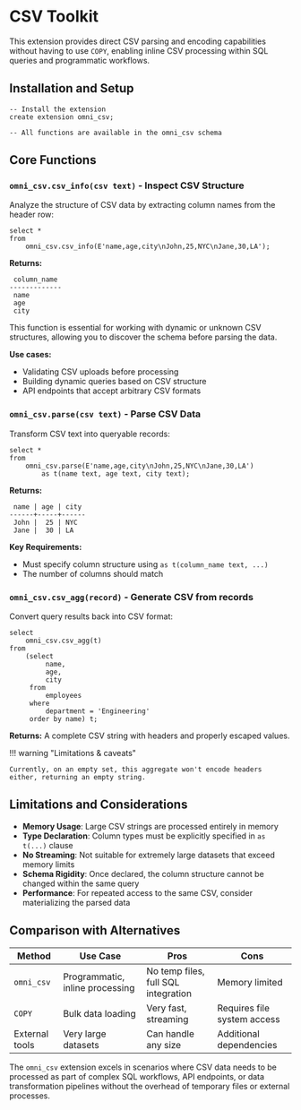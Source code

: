 # CSV Toolkit

This extension provides direct CSV parsing and encoding capabilities without having to use `COPY`,
enabling inline CSV processing within SQL queries and programmatic workflows.

## Installation and Setup

```postgresql
-- Install the extension
create extension omni_csv;

-- All functions are available in the omni_csv schema
```

## Core Functions

### `omni_csv.csv_info(csv text)` - Inspect CSV Structure

Analyze the structure of CSV data by extracting column names from the header row:

```postgresql
select *
from
    omni_csv.csv_info(E'name,age,city\nJohn,25,NYC\nJane,30,LA');
```

**Returns:**

```
 column_name 
-------------
 name
 age
 city
```

This function is essential for working with dynamic or unknown CSV structures, allowing you to discover the schema
before parsing the data.

**Use cases:**

- Validating CSV uploads before processing
- Building dynamic queries based on CSV structure
- API endpoints that accept arbitrary CSV formats

### `omni_csv.parse(csv text)` - Parse CSV Data

Transform CSV text into queryable records:

```postgresql
select *
from
    omni_csv.parse(E'name,age,city\nJohn,25,NYC\nJane,30,LA')
        as t(name text, age text, city text);
```

**Returns:**

```
 name | age | city 
------+-----+------
 John |  25 | NYC
 Jane |  30 | LA
```

**Key Requirements:**

- Must specify column structure using `as t(column_name text, ...)`
- The number of columns should match

### `omni_csv.csv_agg(record)` - Generate CSV from records

Convert query results back into CSV format:

```postgresql
select
    omni_csv.csv_agg(t)
from
    (select
         name,
         age,
         city
     from
         employees
     where
         department = 'Engineering'
     order by name) t;
```

**Returns:** A complete CSV string with headers and properly escaped values.

!!! warning "Limitations & caveats"

    Currently, on an empty set, this aggregate won't encode headers either, returning an empty string.

## Limitations and Considerations

- **Memory Usage**: Large CSV strings are processed entirely in memory
- **Type Declaration**: Column types must be explicitly specified in `as t(...)` clause
- **No Streaming**: Not suitable for extremely large datasets that exceed memory limits
- **Schema Rigidity**: Once declared, the column structure cannot be changed within the same query
- **Performance**: For repeated access to the same CSV, consider materializing the parsed data

## Comparison with Alternatives

| Method         | Use Case                        | Pros                                | Cons                        |
|----------------|---------------------------------|-------------------------------------|-----------------------------|
| `omni_csv`     | Programmatic, inline processing | No temp files, full SQL integration | Memory limited              |
| `COPY`         | Bulk data loading               | Very fast, streaming                | Requires file system access |
| External tools | Very large datasets             | Can handle any size                 | Additional dependencies     |

The `omni_csv` extension excels in scenarios where CSV data needs to be processed as part of complex SQL workflows, API
endpoints, or data transformation pipelines without the overhead of temporary files or external processes.
